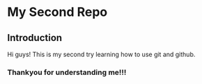 # My Second Repo

## Introduction

Hi guys! This is my second try learning how to use git and github.

### Thankyou for understanding me!!!
